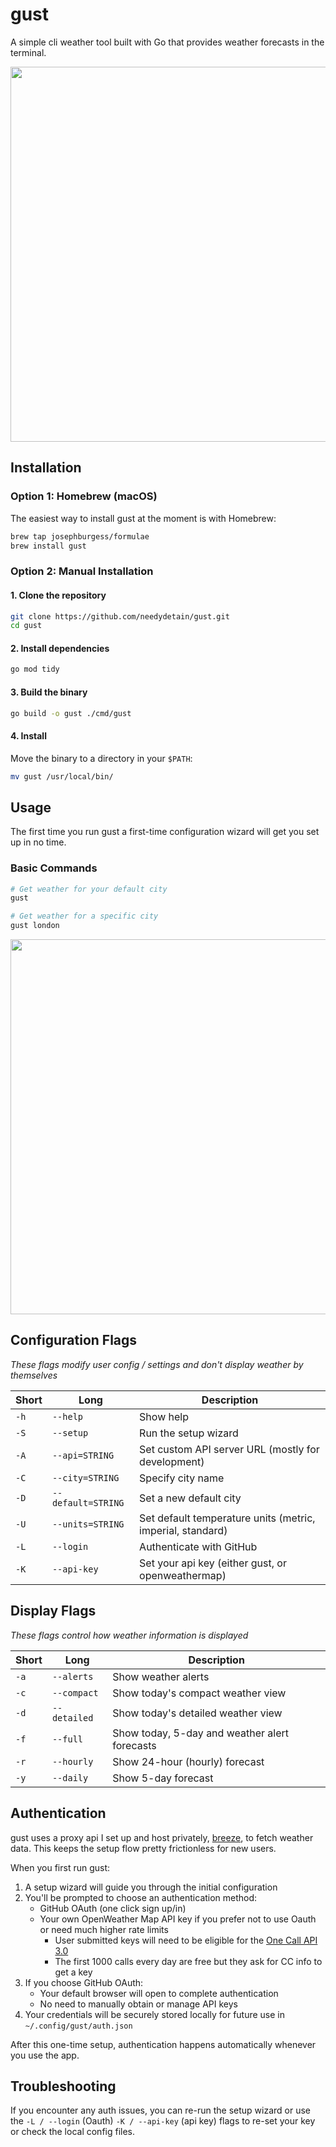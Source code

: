 # gust

A simple cli weather tool built with Go that provides weather forecasts in the terminal.

<p align="center">
<img src="https://github.com/user-attachments/assets/d5c8e7cc-c43c-4263-a516-89f01bb26a24" width="600">
</p>

## Installation

### Option 1: Homebrew (macOS)

The easiest way to install gust at the moment is with Homebrew:

```sh
brew tap josephburgess/formulae
brew install gust
```

### Option 2: Manual Installation

#### 1. Clone the repository

```sh
git clone https://github.com/needydetain/gust.git
cd gust
```

#### 2. Install dependencies

```sh
go mod tidy
```

#### 3. Build the binary

```sh
go build -o gust ./cmd/gust
```

#### 4. Install

Move the binary to a directory in your `$PATH`:

```sh
mv gust /usr/local/bin/
```

## Usage

The first time you run gust a first-time configuration wizard will get you set up in no time.

### Basic Commands

```bash
# Get weather for your default city
gust

# Get weather for a specific city
gust london
```

<p align="center">
  <img src="https://github.com/user-attachments/assets/76695b8d-5e37-45a3-89cd-2d5b3401c323" width="600">
</p>

## Configuration Flags

_These flags modify user config / settings and don't display weather by themselves_

| Short | Long               | Description                                                |
| ----- | ------------------ | ---------------------------------------------------------- |
| `-h`  | `--help`           | Show help                                                  |
| `-S`  | `--setup`          | Run the setup wizard                                       |
| `-A`  | `--api=STRING`     | Set custom API server URL (mostly for development)         |
| `-C`  | `--city=STRING`    | Specify city name                                          |
| `-D`  | `--default=STRING` | Set a new default city                                     |
| `-U`  | `--units=STRING`   | Set default temperature units (metric, imperial, standard) |
| `-L`  | `--login`          | Authenticate with GitHub                                   |
| `-K`  | `--api-key`        | Set your api key (either gust, or openweathermap)          |

## Display Flags

_These flags control how weather information is displayed_

| Short | Long         | Description                                   |
| ----- | ------------ | --------------------------------------------- |
| `-a`  | `--alerts`   | Show weather alerts                           |
| `-c`  | `--compact`  | Show today's compact weather view             |
| `-d`  | `--detailed` | Show today's detailed weather view            |
| `-f`  | `--full`     | Show today, 5-day and weather alert forecasts |
| `-r`  | `--hourly`   | Show 24-hour (hourly) forecast                |
| `-y`  | `--daily`    | Show 5-day forecast                           |

## Authentication

gust uses a proxy api I set up and host privately, [breeze](http://github.com/josephburgess/breeze), to fetch weather data. This keeps the setup flow pretty frictionless for new users.

When you first run gust:

1. A setup wizard will guide you through the initial configuration
2. You'll be prompted to choose an authentication method:
   - GitHub OAuth (one click sign up/in)
   - Your own OpenWeather Map API key if you prefer not to use Oauth or need much higher rate limits
     - User submitted keys will need to be eligible for the [One Call API 3.0](https://openweathermap.org/api/one-call-3#how)
     - The first 1000 calls every day are free but they ask for CC info to get a key
3. If you choose GitHub OAuth:
   - Your default browser will open to complete authentication
   - No need to manually obtain or manage API keys
4. Your credentials will be securely stored locally for future use in `~/.config/gust/auth.json`

After this one-time setup, authentication happens automatically whenever you use the app.

## Troubleshooting

If you encounter any auth issues, you can re-run the setup wizard or use the `-L / --login` (Oauth) `-K / --api-key` (api key) flags to re-set your key or check the local config files.
